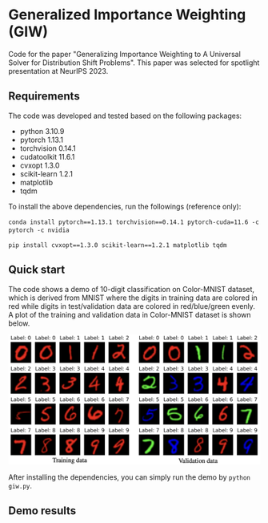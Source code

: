 # Generalized Importance Weighting (GIW)
Code for the paper "Generalizing Importance Weighting to A Universal Solver for Distribution Shift Problems". This paper was selected for spotlight presentation at NeurIPS 2023.

## Requirements
The code was developed and tested based on the following packages:
- python 3.10.9
- pytorch 1.13.1
- torchvision 0.14.1
- cudatoolkit 11.6.1
- cvxopt 1.3.0
- scikit-learn 1.2.1
- matplotlib 
- tqdm

To install the above dependencies, run the followings (reference only):
```
conda install pytorch==1.13.1 torchvision==0.14.1 pytorch-cuda=11.6 -c pytorch -c nvidia
```
```
pip install cvxopt==1.3.0 scikit-learn==1.2.1 matplotlib tqdm
```

## Quick start
The code shows a demo of 10-digit classification on Color-MNIST dataset, which is derived from MNIST where the digits in training data are colored in red while digits in test/validation data are colored in red/blue/green evenly. A plot of the training and validation data in Color-MNIST dataset is shown below.

<img src="./plot_color_mnist.png" width="600">

After installing the dependencies, you can simply run the demo by `python giw.py`.

## Demo results
